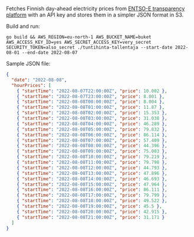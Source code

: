 Fetches Finnish day-ahead electricity prices from [ENTSO-E transparency platform](https://transparency.entsoe.eu/transmission-domain/r2/dayAheadPrices/show?name=&defaultValue=true&viewType=GRAPH&areaType=BZN&atch=false&dateTime.dateTime=08.08.2022+00:00|EET|DAY&biddingZone.values=CTY|10YFI-1--------U!BZN|10YFI-1--------U&resolution.values=PT15M&resolution.values=PT30M&resolution.values=PT60M&dateTime.timezone=EET_EEST&dateTime.timezone_input=EET+(UTC+2)+/+EEST+(UTC+3)) with an API key and stores them in a simpler JSON format in S3.

Build and run:
```
go build && AWS_REGION=eu-north-1 AWS_BUCKET_NAME=buket AWS_ACCESS_KEY_ID=yes AWS_SECRET_ACCESS_KEY=very_secret SECURITY_TOKEN=also_secret ./tuntihinta-tallentaja --start-date 2022-08-01 --end-date 2022-08-07
```

Sample JSON file:
```JSON
{
  "date": "2022-08-08",
  "hourPrices": [
    { "startTime": "2022-08-07T22:00:00Z", "price": 10.002 },
    { "startTime": "2022-08-07T23:00:00Z", "price": 8.001 },
    { "startTime": "2022-08-08T00:00:00Z", "price": 8.004 },
    { "startTime": "2022-08-08T01:00:00Z", "price": 11.87 },
    { "startTime": "2022-08-08T02:00:00Z", "price": 15.353 },
    { "startTime": "2022-08-08T03:00:00Z", "price": 31.038 },
    { "startTime": "2022-08-08T04:00:00Z", "price": 46.289 },
    { "startTime": "2022-08-08T05:00:00Z", "price": 79.832 },
    { "startTime": "2022-08-08T06:00:00Z", "price": 86.114 },
    { "startTime": "2022-08-08T07:00:00Z", "price": 57.409 },
    { "startTime": "2022-08-08T08:00:00Z", "price": 44.396 },
    { "startTime": "2022-08-08T09:00:00Z", "price": 75.003 },
    { "startTime": "2022-08-08T10:00:00Z", "price": 79.219 },
    { "startTime": "2022-08-08T11:00:00Z", "price": 79.798 },
    { "startTime": "2022-08-08T12:00:00Z", "price": 44.793 },
    { "startTime": "2022-08-08T13:00:00Z", "price": 47.896 },
    { "startTime": "2022-08-08T14:00:00Z", "price": 46.693 },
    { "startTime": "2022-08-08T15:00:00Z", "price": 47.964 },
    { "startTime": "2022-08-08T16:00:00Z", "price": 86.111 },
    { "startTime": "2022-08-08T17:00:00Z", "price": 79.799 },
    { "startTime": "2022-08-08T18:00:00Z", "price": 49.522 },
    { "startTime": "2022-08-08T19:00:00Z", "price": 45.5 },
    { "startTime": "2022-08-08T20:00:00Z", "price": 42.915 },
    { "startTime": "2022-08-08T21:00:00Z", "price": 31.171 }
  ]
}
```
